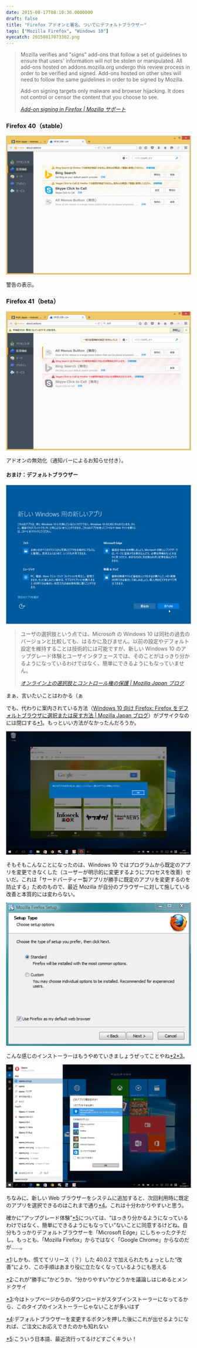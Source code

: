 ```yaml
---
date: 2015-08-17T08:10:30.0000000
draft: false
title: "Firefox アドオンと署名、ついでにデフォルトブラウザー"
tags: ["Mozilla Firefox", "Windows 10"]
eyecatch: 20150817073302.png
---
```


<blockquote cite="https://support.mozilla.org/ja/kb/add-on-signing-in-firefox">
<p>Mozilla verifies and "signs" add-ons that follow a set of guidelines to ensure that users' information will not be stolen or manipulated. All add-ons hosted on addons.mozilla.org undergo this review process in order to be verified and signed. Add-ons hosted on other sites will need to follow the same guidelines in order to be signed by Mozilla.</p><p>Add-on signing targets only malware and browser hijacking. It does not control or censor the content that you choose to see.</p>

<cite><a href="https://support.mozilla.org/ja/kb/add-on-signing-in-firefox">Add-on signing in Firefox | Mozilla &#x30B5;&#x30DD;&#x30FC;&#x30C8;</a></cite>
</blockquote>

<div class="section">
<h3>Firefox 40（stable）</h3>
<p><span itemscope itemtype="http://schema.org/Photograph"><img src="20150817073302.png" alt="f:id:daruyanagi:20150817073302p:plain" title="f:id:daruyanagi:20150817073302p:plain" class="hatena-fotolife" itemprop="image"></span></p><p>警告の表示。</p>

</div>
<div class="section">
<h3>Firefox 41（beta）</h3>
<p><span itemscope itemtype="http://schema.org/Photograph"><img src="20150817073317.png" alt="f:id:daruyanagi:20150817073317p:plain" title="f:id:daruyanagi:20150817073317p:plain" class="hatena-fotolife" itemprop="image"></span></p><p>アドオンの無効化（通知バーによるお知らせ付き）。</p>

<div class="section">
<h4>おまけ：デフォルトブラウザー</h4>
<p><span itemscope itemtype="http://schema.org/Photograph"><img src="20150817074914.png" alt="f:id:daruyanagi:20150817074914p:plain" title="f:id:daruyanagi:20150817074914p:plain" class="hatena-fotolife" itemprop="image"></span><br />
</p>

<blockquote cite="http://www.mozilla.jp/blog/entry/10493/">
<p>ユーザの選択肢という点では、Microsoft の Windows 10 は同社の過去のバージョンと比較しても、はるかに及びません。以前の設定やデフォルト設定を維持することは技術的には可能ですが、新しい Windows 10 のアップグレード体験とユーザインタフェースでは、そのことがはっきり分かるようになっているわけではなく、簡単にできるようにもなっていません。</p>

<cite><a href="http://www.mozilla.jp/blog/entry/10493/">&#x30AA;&#x30F3;&#x30E9;&#x30A4;&#x30F3;&#x4E0A;&#x306E;&#x9078;&#x629E;&#x80A2;&#x3068;&#x30B3;&#x30F3;&#x30C8;&#x30ED;&#x30FC;&#x30EB;&#x6A29;&#x306E;&#x4FDD;&#x8B77; | Mozilla Japan &#x30D6;&#x30ED;&#x30B0;</a></cite>
</blockquote>
<p>まぁ、言いたいことはわかる（ぁ</p><p>でも、代わりに案内されている方法（<a href="http://www.mozilla.jp/blog/entry/10491/">Windows 10 &#x5411;&#x3051; Firefox: Firefox &#x3092;&#x30C7;&#x30D5;&#x30A9;&#x30EB;&#x30C8;&#x30D6;&#x30E9;&#x30A6;&#x30B6;&#x306B;&#x9078;&#x629E;&#x307E;&#x305F;&#x306F;&#x623B;&#x3059;&#x65B9;&#x6CD5; | Mozilla Japan &#x30D6;&#x30ED;&#x30B0;</a>）がブサイクなのには閉口する<a href="#f-cbda2fd6" name="fn-cbda2fd6" title="しかも、慌ててリリース（？）した 40.0.2 で加えられたちょっとした“改善”により、この手順はあまり役に立たなくなっているようにも思える">*1</a>。もっといい方法がなかったんだろうか。</p><p><span itemscope itemtype="http://schema.org/Photograph"><img src="20150817073406.png" alt="f:id:daruyanagi:20150817073406p:plain" title="f:id:daruyanagi:20150817073406p:plain" class="hatena-fotolife" itemprop="image"></span></p><p>そもそもこんなことになったのは、Windows 10 ではプログラムから既定のアプリを変更できなくした（ユーザーが明示的に変更するようにプロセスを改善）せいだ。これは「サードパーティー製アプリが勝手に既定のアプリを変更するのを防止する」ためのもので、最近 Mozilla が自分のブラウザーに対して施している改善と本質的には変わらない。</p><p><span itemscope itemtype="http://schema.org/Photograph"><img src="20150817080027.png" alt="f:id:daruyanagi:20150817080027p:plain" title="f:id:daruyanagi:20150817080027p:plain" class="hatena-fotolife" itemprop="image"></span></p><p>こんな感じのインストーラーはもうやめていきましょうぜってことやね<a href="#f-7ef84196" name="fn-7ef84196" title="これが“勝手に”かどうか、“分かりやすい”かどうかを議論しはじめるとメンドクサイ">*2</a><a href="#f-b1f059ee" name="fn-b1f059ee" title="今はトップページからのダウンロードがスタブインストーラーになってるから、このタイプのインストーラーじゃないことが多いはず">*3</a>。</p><p><span itemscope itemtype="http://schema.org/Photograph"><img src="20150817073801.png" alt="f:id:daruyanagi:20150817073801p:plain" title="f:id:daruyanagi:20150817073801p:plain" class="hatena-fotolife" itemprop="image"></span></p><p>ちなみに、新しい Web ブラウザーをシステムに追加すると、次回利用時に既定のアプリを選択できるのはこれまで通り<a href="#f-9605f45d" name="fn-9605f45d" title="デフォルトブラウザーを変更するボタンを押した後にこれが出せるようになれば、ご注文にお応えできたのかも知れない">*4</a>。これは十分わかりやすいと思う。</p><p>確かに“アップグレード体験”<a href="#f-a9f89997" name="fn-a9f89997" title="こういう日本語、最近流行ってるけどすごくキラい！">*5</a>については、“はっきり分かるようになっているわけではなく、簡単にできるようにもなってい”ないことに同意するけどね。自分もうっかりデフォルトブラウザーを「Microsoft Edge」にしちゃったクチだし。もっとも、「Mozilla Firefox」からではなく「Google Chrome」からなのだが……。</p>

</div>
</div><div class="footnote">
<p class="footnote"><a href="#fn-cbda2fd6" name="f-cbda2fd6" class="footnote-number">*1</a><span class="footnote-delimiter">:</span><span class="footnote-text">しかも、慌ててリリース（？）した 40.0.2 で加えられたちょっとした“改善”により、この手順はあまり役に立たなくなっているようにも思える</span></p>
<p class="footnote"><a href="#fn-7ef84196" name="f-7ef84196" class="footnote-number">*2</a><span class="footnote-delimiter">:</span><span class="footnote-text">これが“勝手に”かどうか、“分かりやすい”かどうかを議論しはじめるとメンドクサイ</span></p>
<p class="footnote"><a href="#fn-b1f059ee" name="f-b1f059ee" class="footnote-number">*3</a><span class="footnote-delimiter">:</span><span class="footnote-text">今はトップページからのダウンロードがスタブインストーラーになってるから、このタイプのインストーラーじゃないことが多いはず</span></p>
<p class="footnote"><a href="#fn-9605f45d" name="f-9605f45d" class="footnote-number">*4</a><span class="footnote-delimiter">:</span><span class="footnote-text">デフォルトブラウザーを変更するボタンを押した後にこれが出せるようになれば、ご注文にお応えできたのかも知れない</span></p>
<p class="footnote"><a href="#fn-a9f89997" name="f-a9f89997" class="footnote-number">*5</a><span class="footnote-delimiter">:</span><span class="footnote-text">こういう日本語、最近流行ってるけどすごくキラい！</span></p>
</div>